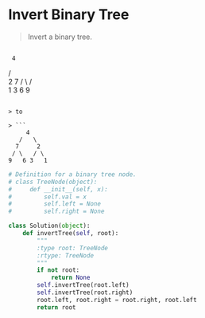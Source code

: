 # Invert Binary Tree

> Invert a binary tree.

> ```
     4
   /   \
  2     7
 / \   / \
1   3 6   9
```

> to

> ```
     4
   /   \
  7     2
 / \   / \
9   6 3   1
```

```Python
# Definition for a binary tree node.
# class TreeNode(object):
#     def __init__(self, x):
#         self.val = x
#         self.left = None
#         self.right = None

class Solution(object):
    def invertTree(self, root):
        """
        :type root: TreeNode
        :rtype: TreeNode
        """
        if not root:
            return None
        self.invertTree(root.left)
        self.invertTree(root.right)
        root.left, root.right = root.right, root.left
        return root
```
